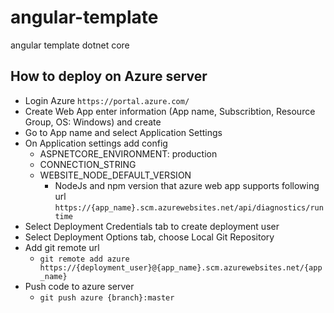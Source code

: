 # angular-template
angular template dotnet core

## How to deploy on Azure server
- Login Azure `https://portal.azure.com/`
- Create Web App enter information (App name, Subscribtion, Resource Group, OS: Windows) and create
- Go to App name and select Application Settings
- On Application settings add config
  * ASPNETCORE_ENVIRONMENT: production
  * CONNECTION_STRING
  * WEBSITE_NODE_DEFAULT_VERSION
    * NodeJs and npm version that azure web app supports following url `https://{app_name}.scm.azurewebsites.net/api/diagnostics/runtime`
- Select Deployment Credentials tab to create deployment user
- Select Deployment Options tab, choose Local Git Repository
- Add git remote url 
  * `git remote add azure https://{deployment_user}@{app_name}.scm.azurewebsites.net/{app_name}`
- Push code to azure server 
  * `git push azure {branch}:master`